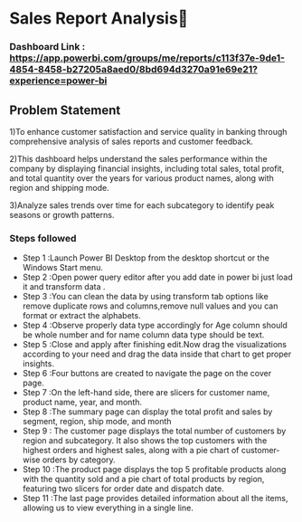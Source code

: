 
# Sales Report Analysis🏦

### Dashboard Link : https://app.powerbi.com/groups/me/reports/c113f37e-9de1-4854-8458-b27205a8aed0/8bd694d3270a91e69e21?experience=power-bi

## Problem Statement

1)To enhance customer satisfaction and service quality in banking through comprehensive analysis of sales reports and customer feedback.

2)This dashboard helps understand the sales performance within the company by displaying financial insights, including total sales, total profit, and total quantity over the years for various product names, along with region and shipping mode.

3)Analyze sales trends over time for each subcategory to identify peak seasons or growth patterns.




### Steps followed 

- Step 1 :Launch Power BI Desktop from the desktop shortcut or the Windows Start menu.
- Step 2 :Open power query editor after you add date in power bi just load it and transform data .
- Step 3 :You can clean the data by using transform tab options like remove duplicate rows and columns,remove null values and you can format or extract the alphabets.
- Step 4 :Observe properly data type accordingly for Age column should be whole number and for name column data type should be text.
- Step 5 :Close and apply after finishing edit.Now drag the visualizations according to your need and drag the data inside that chart to get proper insights.
- Step 6 :Four buttons are created to navigate the page on the cover page.
- Step 7 :On the left-hand side, there are slicers for customer name, product name, year, and month.
- Step 8 :The summary page can display the total profit and sales by segment, region, ship mode, and month
- Step 9 : The customer page displays the total number of customers by region and subcategory. It also shows the top customers with the highest orders and highest sales, along with a pie chart of customer-wise orders by category.
- Step 10 :The product page displays the top 5 profitable products along with the quantity sold and a pie chart of total products by region, featuring two slicers for order date and dispatch date.
- Step 11 :The last page provides detailed information about all the items, allowing us to view everything in a single line.



